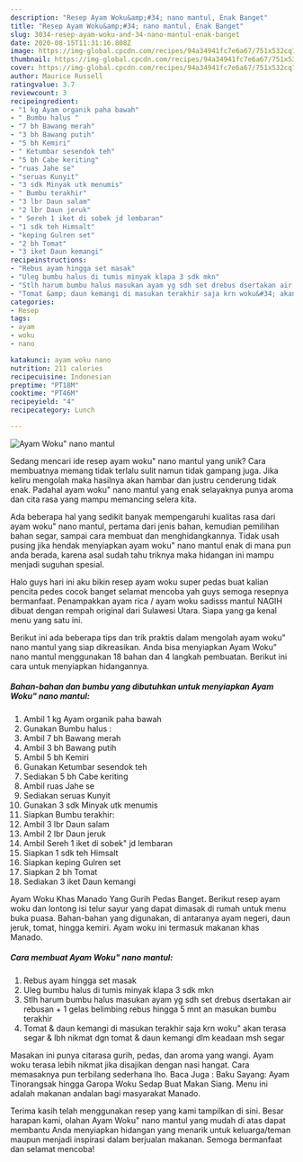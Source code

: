 ```yaml
---
description: "Resep Ayam Woku&amp;#34; nano mantul, Enak Banget"
title: "Resep Ayam Woku&amp;#34; nano mantul, Enak Banget"
slug: 3034-resep-ayam-woku-and-34-nano-mantul-enak-banget
date: 2020-08-15T11:31:16.808Z
image: https://img-global.cpcdn.com/recipes/94a34941fc7e6a67/751x532cq70/ayam-woku-nano-mantul-foto-resep-utama.jpg
thumbnail: https://img-global.cpcdn.com/recipes/94a34941fc7e6a67/751x532cq70/ayam-woku-nano-mantul-foto-resep-utama.jpg
cover: https://img-global.cpcdn.com/recipes/94a34941fc7e6a67/751x532cq70/ayam-woku-nano-mantul-foto-resep-utama.jpg
author: Maurice Russell
ratingvalue: 3.7
reviewcount: 3
recipeingredient:
- "1 kg Ayam organik paha bawah"
- " Bumbu halus "
- "7 bh Bawang merah"
- "3 bh Bawang putih"
- "5 bh Kemiri"
- " Ketumbar sesendok teh"
- "5 bh Cabe keriting"
- "ruas Jahe se"
- "seruas Kunyit"
- "3 sdk Minyak utk menumis"
- " Bumbu terakhir"
- "3 lbr Daun salam"
- "2 lbr Daun jeruk"
- " Sereh 1 iket di sobek jd lembaran"
- "1 sdk teh Himsalt"
- "keping Gulren set"
- "2 bh Tomat"
- "3 iket Daun kemangi"
recipeinstructions:
- "Rebus ayam hingga set masak"
- "Uleg bumbu halus di tumis minyak klapa 3 sdk mkn"
- "Stlh harum bumbu halus masukan ayam yg sdh set drebus dsertakan air rebusan + 1 gelas belimbing rebus hingga 5 mnt an masukan bumbu terakhir"
- "Tomat &amp; daun kemangi di masukan terakhir saja krn woku&#34; akan terasa segar &amp; lbh nikmat dgn tomat &amp; daun kemangi dlm keadaan msh segar"
categories:
- Resep
tags:
- ayam
- woku
- nano

katakunci: ayam woku nano 
nutrition: 211 calories
recipecuisine: Indonesian
preptime: "PT18M"
cooktime: "PT46M"
recipeyield: "4"
recipecategory: Lunch

---
```



![Ayam Woku&#34; nano mantul](https://img-global.cpcdn.com/recipes/94a34941fc7e6a67/751x532cq70/ayam-woku-nano-mantul-foto-resep-utama.jpg)

Sedang mencari ide resep ayam woku&#34; nano mantul yang unik? Cara membuatnya memang tidak terlalu sulit namun tidak gampang juga. Jika keliru mengolah maka hasilnya akan hambar dan justru cenderung tidak enak. Padahal ayam woku&#34; nano mantul yang enak selayaknya punya aroma dan cita rasa yang mampu memancing selera kita.

Ada beberapa hal yang sedikit banyak mempengaruhi kualitas rasa dari ayam woku&#34; nano mantul, pertama dari jenis bahan, kemudian pemilihan bahan segar, sampai cara membuat dan menghidangkannya. Tidak usah pusing jika hendak menyiapkan ayam woku&#34; nano mantul enak di mana pun anda berada, karena asal sudah tahu triknya maka hidangan ini mampu menjadi suguhan spesial.

Halo guys hari ini aku bikin resep ayam woku super pedas buat kalian pencita pedes cocok banget selamat mencoba yah guys semoga resepnya bermanfaat. Penampakkan ayam rica / ayam woku sadisss mantul NAGIH dibuat dengan rempah original dari Sulawesi Utara. Siapa yang ga kenal menu yang satu ini.


Berikut ini ada beberapa tips dan trik praktis dalam mengolah ayam woku&#34; nano mantul yang siap dikreasikan. Anda bisa menyiapkan Ayam Woku&#34; nano mantul menggunakan 18 bahan dan 4 langkah pembuatan. Berikut ini cara untuk menyiapkan hidangannya.

<!--inarticleads1-->

##### Bahan-bahan dan bumbu yang dibutuhkan untuk menyiapkan Ayam Woku&#34; nano mantul:

1. Ambil 1 kg Ayam organik paha bawah
1. Gunakan  Bumbu halus :
1. Ambil 7 bh Bawang merah
1. Ambil 3 bh Bawang putih
1. Ambil 5 bh Kemiri
1. Gunakan  Ketumbar sesendok teh
1. Sediakan 5 bh Cabe keriting
1. Ambil ruas Jahe se
1. Sediakan seruas Kunyit
1. Gunakan 3 sdk Minyak utk menumis
1. Siapkan  Bumbu terakhir:
1. Ambil 3 lbr Daun salam
1. Ambil 2 lbr Daun jeruk
1. Ambil  Sereh 1 iket di sobek&#34; jd lembaran
1. Siapkan 1 sdk teh Himsalt
1. Siapkan keping Gulren set
1. Siapkan 2 bh Tomat
1. Sediakan 3 iket Daun kemangi


Ayam Woku Khas Manado Yang Gurih Pedas Banget. Berikut resep ayam woku dan lontong isi telur sayur yang dapat dimasak di rumah untuk menu buka puasa. Bahan-bahan yang digunakan, di antaranya ayam negeri, daun jeruk, tomat, hingga kemiri. Ayam woku ini termasuk makanan khas Manado. 

<!--inarticleads2-->

##### Cara membuat Ayam Woku&#34; nano mantul:

1. Rebus ayam hingga set masak
1. Uleg bumbu halus di tumis minyak klapa 3 sdk mkn
1. Stlh harum bumbu halus masukan ayam yg sdh set drebus dsertakan air rebusan + 1 gelas belimbing rebus hingga 5 mnt an masukan bumbu terakhir
1. Tomat &amp; daun kemangi di masukan terakhir saja krn woku&#34; akan terasa segar &amp; lbh nikmat dgn tomat &amp; daun kemangi dlm keadaan msh segar


Masakan ini punya citarasa gurih, pedas, dan aroma yang wangi. Ayam woku terasa lebih nikmat jika disajikan dengan nasi hangat. Cara memasaknya pun terbilang sederhana lho. Baca Juga : Baku Sayang: Ayam Tinorangsak hingga Garopa Woku Sedap Buat Makan Siang. Menu ini adalah makanan andalan bagi masyarakat Manado. 

Terima kasih telah menggunakan resep yang kami tampilkan di sini. Besar harapan kami, olahan Ayam Woku&#34; nano mantul yang mudah di atas dapat membantu Anda menyiapkan hidangan yang menarik untuk keluarga/teman maupun menjadi inspirasi dalam berjualan makanan. Semoga bermanfaat dan selamat mencoba!
